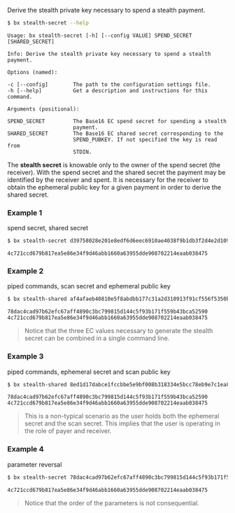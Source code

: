 Derive the stealth private key necessary to spend a stealth payment.
```sh
$ bx stealth-secret --help
```
```
Usage: bx stealth-secret [-h] [--config VALUE] SPEND_SECRET              
[SHARED_SECRET]                                                          

Info: Derive the stealth private key necessary to spend a stealth        
payment.                                                                 

Options (named):

-c [--config]        The path to the configuration settings file.        
-h [--help]          Get a description and instructions for this command.

Arguments (positional):

SPEND_SECRET         The Base16 EC spend secret for spending a stealth   
                     payment.                                            
SHARED_SECRET        The Base16 EC shared secret corresponding to the    
                     SPEND_PUBKEY. If not specified the key is read from 
                     STDIN.
```

The **stealth secret** is knowable only to the owner of the spend secret (the receiver). With the spend secret and the shared secret the payment may be identified by the receiver and spent. It is necessary for the receiver to obtain the ephemeral public key for a given payment in order to derive the shared secret.

### Example 1
spend secret, shared secret
```sh
$ bx stealth-secret d39758028e201e8edf6d6eec6910ae4038f9b1db3f2d4e2d109ed833be94a026 78dac4cad97b62efc67aff4890c3bc799815d144c5f93b171f559b43bca52590
```
```
4c721ccd679b817ea5e86e34f9d46abb1660a63955dde908702214eaab038475
```
### Example 2
piped commands, scan secret and ephemeral public key
```sh
$ bx stealth-shared af4afaeb40810e5f8abdbb177c31a2d310913f91cf556f5350bca10cbfe8b9ec 0247140d2811498679fe9a0467a75ac7aa581476c102d27377bc0232635af8ad36 | bx stealth-secret d39758028e201e8edf6d6eec6910ae4038f9b1db3f2d4e2d109ed833be94a026
```
```
78dac4cad97b62efc67aff4890c3bc799815d144c5f93b171f559b43bca52590
4c721ccd679b817ea5e86e34f9d46abb1660a63955dde908702214eaab038475
```

> Notice that the three EC values necessary to generate the stealth secret can be combined in a single command line.

### Example 3
piped commands, ephemeral secret and scan public key
```sh
$ bx stealth-shared 8ed1d17dabce1fccbbe5e9bf008b318334e5bcc78eb9e7c1ea850b7eb0ddb9c8 031bab84e687e36514eeaf5a017c30d32c1f59dd4ea6629da7970ca374513dd006 | bx stealth-secret  d39758028e201e8edf6d6eec6910ae4038f9b1db3f2d4e2d109ed833be94a026
```
```
78dac4cad97b62efc67aff4890c3bc799815d144c5f93b171f559b43bca52590
4c721ccd679b817ea5e86e34f9d46abb1660a63955dde908702214eaab038475
```

> This is a non-typical scenario as the user holds both the ephemeral secret and the scan secret. This implies that the user is operating in the role of payer and receiver.

### Example 4
parameter reversal
```sh
$ bx stealth-secret 78dac4cad97b62efc67aff4890c3bc799815d144c5f93b171f559b43bca52590 d39758028e201e8edf6d6eec6910ae4038f9b1db3f2d4e2d109ed833be94a026
```
```
4c721ccd679b817ea5e86e34f9d46abb1660a63955dde908702214eaab038475
```

> Notice that the order of the parameters is not consequential.
